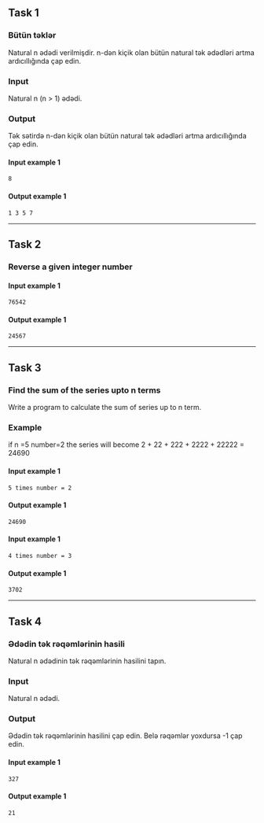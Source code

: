 ## Task 1

### Bütün təklər
Natural n ədədi verilmişdir. n-dən kiçik olan bütün natural tək ədədləri artma ardıcıllığında çap edin.


### Input
Natural n (n > 1) ədədi.

### Output
Tək sətirdə n-dən kiçik olan bütün natural tək ədədləri artma ardıcıllığında çap edin.

#### Input example 1

    8

#### Output example 1

    1 3 5 7
   
---
## Task 2

### Reverse a given integer number

#### Input example 1

    76542

#### Output example 1

    24567
   
---

## Task 3

### Find the sum of the series upto n terms
Write a program to calculate the sum of series up to n term.


### Example

   if n =5 number=2 the series will become 2 + 22 + 222 + 2222 + 22222 = 24690


#### Input example 1

    5 times number = 2

#### Output example 1

    24690

#### Input example 1

    4 times number = 3

#### Output example 1

    3702
   
---
## Task 4

### Ədədin tək rəqəmlərinin hasili
Natural n ədədinin tək rəqəmlərinin hasilini tapın.

### Input
Natural n ədədi.

### Output
Ədədin tək rəqəmlərinin hasilini çap edin. Belə rəqəmlər yoxdursa -1 çap edin.


#### Input example 1

    327

#### Output example 1

    21
